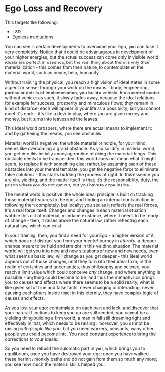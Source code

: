 # Ego Loss and Recovery

This targets the following:
- LSD
- Egoless meditations

You can see in certain developments to overcome your ego, you can lose it very completely. Notice that it could be advantageous in development of your higher energies, but the actual success can come only in visible world: ideals are perfect in essence, but the real thing about them is only their materialization - this comes from their nature, to contemplate on the material world, such as peace, help, humanity..

Without training the physical, you reach a high vision of ideal states in some aspect or sense; through your work on the means - body, engineering, particular details of implementation, you build a vehicle. It's a control center without vehicle: as such, it slowly fades away, because the ideal relations for example for success, prosperity and miraculous flows; they remain in kind of distance; each will appear in your life as a possibility, but you cannot meet it's ends - it's like a devil in play, where you are given money and money, but it turns into leaves and the leaves.

This ideal world prospers, where there are actual means to implement it: and by gathering the means, you see obstacles.

Material world is negative: the whole material principle, for your mind, seems like overcoming a grand obstacle. As you solidify in material world, you get into this initially annoying routine of doing the material things. This obstacle needs to be transcended: this world does not mean what it might seem, to replace it with something else; rather, by assuming each of these obstacles into your mental template, you get the negative force to eliminate false solutions - this starts building the process of right. In this essence you are yin, yielding, and the matter itself is that; it's the responsibility, duty, the prison where you do not get out, but you have to cope inside.

The mental world is positive: the whole ideal principle is built on tracking those material features to the end, and finding an internal contradiction in following them completely, but locally; you see as it reflects the real forces, it's a real force itself. Changes and changes in each material situation wobble this out of material, mundane existance, where it needs to be ready of change - then, it raises above the natural law, rather reflecting each natural law, which can exist.

In your training, then, you find a need for your Ego - a higher version of it, which *does not* distract you from your *mental* journey in *eternity*, a deeper change meant to be fluid and straight in this yielding situation. The material world will get you into new and new situations of new and new needs, even what seems a basic law, will change as you get deeper - this ideal world appears out of those changes, until they turn into their ideal form; in the realm of certanties and uncertanties, thus philosophy and science, you reach a limit value which could conceive *any* change, and where anything is possible - anything could become to be, and thus the metaphysics brings you to causes and effects where there seems to be a solid reality, what is like given set of true and false facts, never changing or interacting, never causing each others inside time; in this eternity, they have complex logic of causes and effects.

As you lost your ego: contemplate on each pain and lack, and discover that your natural functions to keep you up are still needed; you cannot be a yielding thing building a firm world, a man in fall still dreaming right and effectively in that, which needs to be raising ..moreover, you cannot be raising *with people like you*, but you need workers, peasants, many other people you could become into. You need constant experience to bring the corrections to your ideals.

So you need to rebuild the automatic part in you, which brings you to equilibrium, once you have destroyed your ego; once you have walked these hermit / monkly paths and do not gain from them so much any more; you see how much the material skills helped you.
